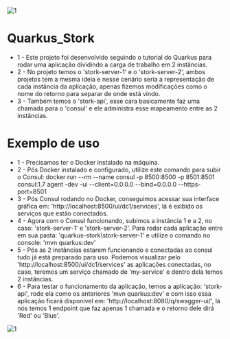 ![1](https://i.imgur.com/XcivDaA.png)

# Quarkus_Stork

- 1 - Este projeto foi desenvolvido seguindo o tutorial do Quarkus para rodar uma aplicação dividindo a carga de trabalho em 2 instâncias.
- 2 - No projeto temos o 'stork-server-1' e o 'stork-server-2', ambos projetos tem a mesma ideia e nesse cenário seria a representação de cada instância da aplicação, apenas fizemos modificações como o nome do retorno para separar de onde está vindo.
- 3 - Também temos o 'stork-api', esse cara basicamente faz uma chamada para o 'consul' e ele administra esse mapeamento entre as 2 instâncias.

# Exemplo de uso

- 1 - Precisamos ter o Docker instalado na máquina.
- 2 - Pós Docker instalado e configurado, utilize este comando para subir o Consul: docker run --rm --name consul -p 8500:8500 -p 8501:8501 consul:1.7 agent -dev -ui --client=0.0.0.0 --bind=0.0.0.0 --https-port=8501
- 3 - Pós Consul rodando no Docker, conseguimos acessar sua interface gráfica em: 'http://localhost:8500/ui/dc1/services', lá é exibido os serviços que estão conectados.
- 4 - Agora com o Consul funcionando, subimos a instância 1 e a 2, no caso: 'stork-server-1' e 'stork-server-2'. Para rodar cada aplicação entre em sua pasta: 'quarkus-stork\stork-server-1' e utilize o comando no console: 'mvn quarkus:dev'
- 5 - Pós as 2 instâncias estarem funcionando e conectadas ao consul tudo já está preparado para uso. Podemos visualizar pelo 'http://localhost:8500/ui/dc1/services' as aplicações conectadas, no caso, teremos um serviço chamado de 'my-service' e dentro dela temos 2 instâncias.
- 6 - Para testar o funcionamento da aplicação, temos a aplicação: 'stork-api', rode ela como os anteriores 'mvn quarkus:dev' e com isso essa aplicação ficará disponível em: 'http://localhost:8080/q/swagger-ui/', lá nós temos 1 endpoint que faz apenas 1 chamada e o retorno dele dirá 'Red' ou 'Blue'.

![1](https://i.imgur.com/tFEOYig.png)
